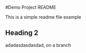#Demo Project README

This is a simple readme file example

## Heading 2

adadasdasdasdad, on a branch